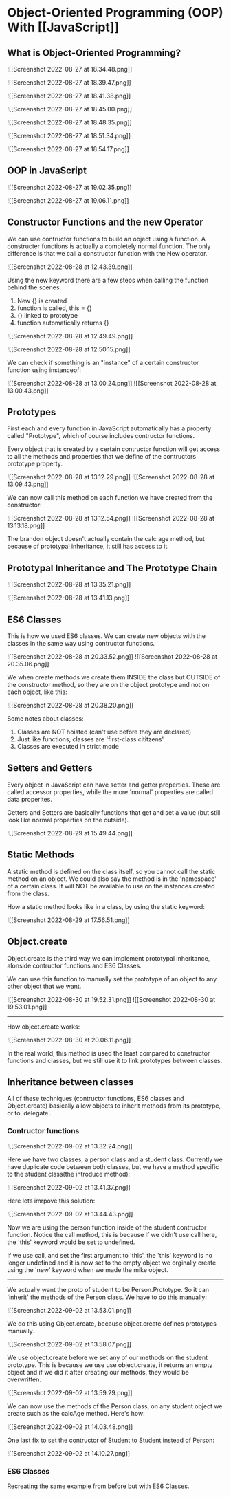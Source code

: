 # Object-Oriented Programming (OOP) With [[JavaScript]]
## What is Object-Oriented Programming?
![[Screenshot 2022-08-27 at 18.34.48.png]]

![[Screenshot 2022-08-27 at 18.39.47.png]]

![[Screenshot 2022-08-27 at 18.41.38.png]]

![[Screenshot 2022-08-27 at 18.45.00.png]]

![[Screenshot 2022-08-27 at 18.48.35.png]]

![[Screenshot 2022-08-27 at 18.51.34.png]]

![[Screenshot 2022-08-27 at 18.54.17.png]]

## OOP in JavaScript
![[Screenshot 2022-08-27 at 19.02.35.png]]

![[Screenshot 2022-08-27 at 19.06.11.png]]

## Constructor Functions and the new Operator
We can use contructor functions to build an object using a function. A constructer functions is actually a completely normal function. The only difference is that we call a constructor function with the New operator.

![[Screenshot 2022-08-28 at 12.43.39.png]]

Using the new keyword there are a few steps when calling the function behind the scenes:

1) New {} is created
2) function is called, this = {}
3) {} linked to prototype
4) function automatically returns {}

![[Screenshot 2022-08-28 at 12.49.49.png]]

![[Screenshot 2022-08-28 at 12.50.15.png]]

We can check if something is an "instance" of a certain constructor function using instanceof:

![[Screenshot 2022-08-28 at 13.00.24.png]]
![[Screenshot 2022-08-28 at 13.00.43.png]]

## Prototypes
First each and every function in JavaScript automatically has a property called "Prototype", which of course includes contructor functions.

Every object that is created by a certain contructor function will get access to all the methods and properties that we define of the contructors prototype property.

![[Screenshot 2022-08-28 at 13.12.29.png]]
![[Screenshot 2022-08-28 at 13.09.43.png]]

We can now call this method on each function we have created from the constructor:

![[Screenshot 2022-08-28 at 13.12.54.png]]
![[Screenshot 2022-08-28 at 13.13.18.png]]

The brandon object doesn't actually contain the calc age method, but because of prototypal inheritance, it still has access to it.

## Prototypal Inheritance and The Prototype Chain
![[Screenshot 2022-08-28 at 13.35.21.png]]

![[Screenshot 2022-08-28 at 13.41.13.png]]

## ES6 Classes

This is how we used ES6 classes. We can create new objects with the classes in the same way using contructor functions.

![[Screenshot 2022-08-28 at 20.33.52.png]]
![[Screenshot 2022-08-28 at 20.35.06.png]]

We when create methods we create them INSIDE the class but OUTSIDE of the constructor method, so they are on the object prototype and not on each object, like this:

![[Screenshot 2022-08-28 at 20.38.20.png]]

Some notes about classes:

1) Classes are NOT hoisted (can't use before they are declared)
2) Just like functions, classes are 'first-class cititzens'
3) Classes are executed in strict mode

## Setters and Getters
Every object in JavaScript can have setter and getter properties. These are called accessor properties, while the more 'normal' properties are called data properites.

Getters and Setters are basically functions that get and set a value (but still look like normal properties on the outside).

![[Screenshot 2022-08-29 at 15.49.44.png]]

## Static Methods
A static method is defined on the class itself, so you cannot call the static method on an object. We could also say the method is in the 'namespace' of a certain class. It will NOT be available to use on the instances created from the class. 

How a static method looks like in a class, by using the static keyword: 

![[Screenshot 2022-08-29 at 17.56.51.png]]


## Object.create
Object.create is the third way we can implement prototypal inheritance, alonside contructor functions and ES6 Classes.

We can use this function to manually set the prototype of an object to any other object that we want. 

![[Screenshot 2022-08-30 at 19.52.31.png]]
![[Screenshot 2022-08-30 at 19.53.01.png]]

-----------------------------------------

How object.create works:

![[Screenshot 2022-08-30 at 20.06.11.png]]

In the real world, this method is used the least compared to constructor functions and classes, but we still use it to link prototypes between classes.


## Inheritance between classes
All of these techniques (contructor functions, ES6 classes and Object.create) basically allow objects to inherit methods from its prototype, or to 'delegate'. 

### Contructor functions
![[Screenshot 2022-09-02 at 13.32.24.png]]

Here we have two classes, a person class and a student class. Currently we have duplicate code between both classes, but we have a method specific to the student class(the introduce method):

![[Screenshot 2022-09-02 at 13.41.37.png]]

Here lets imrpove this solution:

![[Screenshot 2022-09-02 at 13.44.43.png]]

Now we are using the person function inside of the student contructor function. Notice the call method, this is because if we didn't use call here, the 'this' keyword would be set to undefined. 

If we use call, and set the first argument to 'this', the 'this' keyword is no longer undefined and it is now set to the empty object we orginally create using the 'new' keyword when we made the mike object.

-----------------------------
We actually want the proto of student to be Person.Prototype. So it can 'inherit' the methods of the Person class. We have to do this manually:

![[Screenshot 2022-09-02 at 13.53.01.png]]

We do this using Object.create, because object.create defines prototypes manually.

![[Screenshot 2022-09-02 at 13.58.07.png]]

We use object.create before we set any of our methods on the student prototype. This is because we use use object.create, it returns an empty object and if we did it after creating our methods, they would be overwritten.

![[Screenshot 2022-09-02 at 13.59.29.png]]

We can now use the methods of the Person class, on any student object we create such as the calcAge method. Here's how:

![[Screenshot 2022-09-02 at 14.03.48.png]]

One last fix to set the contructor of Student to Student instead of Person:

![[Screenshot 2022-09-02 at 14.10.27.png]]


### ES6 Classes
Recreating the same example from before but with ES6 Classes.

